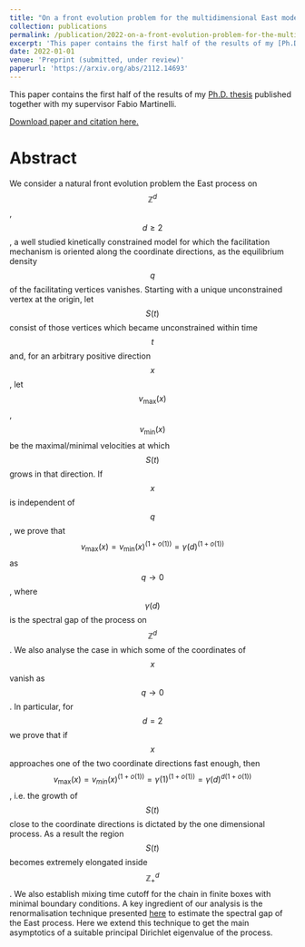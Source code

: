 ```yaml
---
title: "On a front evolution problem for the multidimensional East model"
collection: publications
permalink: /publication/2022-on-a-front-evolution-problem-for-the-multidimensional-east-model
excerpt: 'This paper contains the first half of the results of my [Ph.D. thesis](/theses/phd-thesis).'
date: 2022-01-01
venue: 'Preprint (submitted, under review)'
paperurl: 'https://arxiv.org/abs/2112.14693'
---
```


This paper contains the first half of the results of my [Ph.D. thesis](/theses/phd-thesis)
published together with my supervisor Fabio Martinelli.

[Download paper and citation here.]({{page.paperurl}})

Abstract
======
We consider a natural front evolution problem the East process on
$$\mathbb{Z}^d$$, $$d\ge 2$$, a well studied kinetically constrained model for
which the facilitation mechanism is oriented along the coordinate directions,
as the equilibrium density $$q$$ of the facilitating vertices vanishes.
Starting with a unique unconstrained vertex at the origin, let $$S(t)$$
consist of those vertices which became unconstrained within time $$t$$
and, for an arbitrary positive direction $$x$$, let $$v_{\max}(x)$$,
$$v_{\min}(x)$$ be the maximal/minimal velocities at which $$S(t)$$ grows
in that direction. If $$x$$ is independent of $$q$$, we prove that
$$v_{\max}(x)=v_{\min}(x)^{(1+o(1))}=\gamma(d)^{(1+o(1))}$$ as $$q\rightarrow
0$$, where $$\gamma(d)$$ is the spectral gap of the process on
$$\mathbb{Z}^d$$. We also analyse the case in which some of the
coordinates of $$x$$ vanish as $$q\rightarrow 0$$. In particular, for
$$d=2$$ we prove that if $$x$$ approaches one of the two coordinate
directions fast enough, then
$$v_{\max}(x)=v_{min}(x)^{(1+o(1))}=\gamma(1)^{(1+o(1))}=\gamma(d)^{d(1+o(1))}$$,
i.e. the growth of $$S(t)$$ close to the coordinate directions is
dictated by the one dimensional process. As a result the region $$S(t)$$
becomes extremely elongated inside $$\mathbb{Z}^d_+$$. We also establish
mixing time cutoff for the chain in finite boxes with minimal boundary
conditions. A key ingredient of our analysis is the renormalisation
technique presented
[here](https://projecteuclid.org/journals/annals-of-probability/volume-44/issue-3/Relaxation-to-equilibrium-of-generalized-East-processes-on-mathbbZd/10.1214/15-AOP1011.full)
to estimate the spectral gap of the East process. Here we extend this
technique to get the main asymptotics of a suitable principal Dirichlet
eigenvalue of the process.
